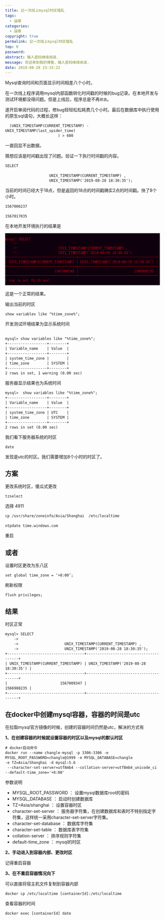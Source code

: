 ```yaml
---
title: 记一次线上mysql时区错乱
tags:
  - 运维
categories:
  - 运维
copyright: true
permalink: 记一次线上mysql时区错乱
top: 0
password: 
abstract: 输入密码继续阅读.
message: 欢迎来到我的博客，输入密码继续阅读.
date: 2019-08-28 23:33:22
---
```

Mysql查询时间和页面显示时间相差八个小时。

<!--more-->

在一次线上程序调用mysql内部函数转化时间戳的时候的bug记录。在本地开发与测试环境都没得问题。但是上线后，程序总是不再`状态`。

遂开启审阅代码的过程，修bug轻轻松松耗费几个小时。最后在数据库中执行使用的原生sql语句，大概长这样：

```
  (UNIX_TIMESTAMP(CURRENT_TIMESTAMP) - UNIX_TIMESTAMP(last_spider_time)
                        ) > 600
```
一直回显不出数据。

猜想应该是时间戳出现了问题。验证一下执行时间戳的内容。

```
SELECT

                    UNIX_TIMESTAMP(CURRENT_TIMESTAMP) ,
                    UNIX_TIMESTAMP('2019-08-28 18:30:35');
```
当前的时间已经大于18点，但是返回的18点的时间戳确实2点的时间戳。快了8个小时。
```
1567006237 

1567017035
```
在本地开发环境执行的结果是

![](https://raw.githubusercontent.com/Hatcat123/GraphicBed/master/Img/20190828234411.png)

这是一个正常的结果。

输出当前的时区

```
show variables like "%time_zone%";
```


开发测试环境结果为显示系统时间

```

mysql> show variables like "%time_zone%";
+------------------+--------+
| Variable_name    | Value  |
+------------------+--------+
| system_time_zone |        |
| time_zone        | SYSTEM |
+------------------+--------+
2 rows in set, 1 warning (0.00 sec)

```

服务器显示结果也为系统时间

```
mysql>  show variables like "%time_zone%";
+------------------+--------+
| Variable_name    | Value  |
+------------------+--------+
| system_time_zone | UTC    |
| time_zone        | SYSTEM |
+------------------+--------+
2 rows in set (0.00 sec)

```


我们看下服务器系统的时区

    date
发现是utc的时区。我们需要增加8个小时的时区了。
## 方案
更改系统时区，傻瓜式更改
```
tzselect
```
选择 4911

```
cp /usr/share/zoneinfo/Asia/Shanghai  /etc/localtime

ntpdate time.windows.com
```
重启


## 或者 

设置时区更改为东八区
```
set global time_zone = ‘+8:00’;

```
 刷新权限
```
flush privileges;
```



## 结果

时区正常

```
mysql> SELECT
    -> 
    ->                     UNIX_TIMESTAMP(CURRENT_TIMESTAMP) ,
    ->                     UNIX_TIMESTAMP('2019-08-28 18:30:35');
+-----------------------------------+---------------------------------------+
| UNIX_TIMESTAMP(CURRENT_TIMESTAMP) | UNIX_TIMESTAMP('2019-08-28 18:30:35') |
+-----------------------------------+---------------------------------------+
|                        1567009347 |                            1566988235 |
+-----------------------------------+---------------------------------------+
```

## 在docker中创建mysql容器，容器的时间是utc

在拉取mysql官方镜像的时候，创建的容器时间仍然是utc，解决的方式有

**1、在创建容器的时候就设置容器的时区以及mysql的默认时区**

```
# docker启动命令
docker run --name changle-mysql -p 3306:3306 -e MYSQL_ROOT_PASSWORD=changle@1999 -e MYSQL_DATABASE=changle 
-e TZ=Asia/Shanghai -d mysql:5.6
 --character-set-server=utf8mb4 --collation-server=utf8mb4_unicode_ci --default-time_zone='+8:00'

```
参数说明

* MYSQL_ROOT_PASSWORD ： 设置mysql数据库root的密码
* MYSQL_DATABASE ： 启动时创建数据库
* TZ=Asia/shanghai ： 设置容器时区
* character-set-server ： 服务器字符集，在创建数据库和表时不特别指定字符集，这样统一采用character-set-server字符集。
* character-set-database ： 数据库字符集
* character-set-table ： 数据库表字符集
* collation-server ： 排序规则字符集
* default-time_zone ： mysql的时区

**2、手动进入到容器内部、更改时区**

记得重启容器

**3、在不重启容器情况向下**

可以直接将宿主机文件复制到容器内部

```
docker cp /etc/localtime [containerId]:/etc/localtime
```

查看容器的时间

```
docker exec [containerId] date
```